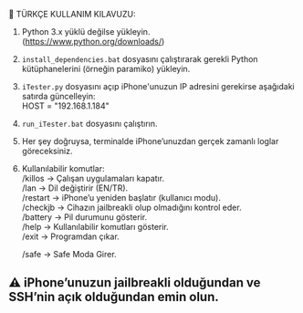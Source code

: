 📌 TÜRKÇE KULLANIM KILAVUZU:

1. Python 3.x yüklü değilse yükleyin.  
   (https://www.python.org/downloads/)

2. `install_dependencies.bat` dosyasını çalıştırarak gerekli Python kütüphanelerini (örneğin paramiko) yükleyin.

3. `iTester.py` dosyasını açıp iPhone'unuzun IP adresini gerekirse aşağıdaki satırda güncelleyin:  
      HOST = "192.168.1.184"

4. `run_iTester.bat` dosyasını çalıştırın.

5. Her şey doğruysa, terminalde iPhone’unuzdan gerçek zamanlı loglar göreceksiniz.

6. Kullanılabilir komutlar:  
   /killos    → Çalışan uygulamaları kapatır.  
   /lan       → Dil değiştirir (EN/TR).  
   /restart   → iPhone’u yeniden başlatır (kullanıcı modu).  
   /checkjb   → Cihazın jailbreakli olup olmadığını kontrol eder.  
   /battery   → Pil durumunu gösterir.  
   /help      → Kullanılabilir komutları gösterir.  
   /exit      → Programdan çıkar.

   /safe      → Safe Moda Girer.
   
⚠️ iPhone’unuzun jailbreakli olduğundan ve SSH’nin açık olduğundan emin olun.
------------------------------------------------------------

